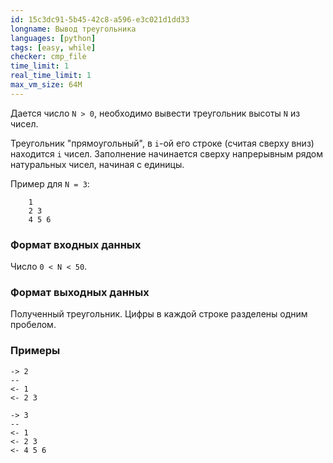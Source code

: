 ```yaml
---
id: 15c3dc91-5b45-42c8-a596-e3c021d1dd33
longname: Вывод треугольника
languages: [python]
tags: [easy, while]
checker: cmp_file
time_limit: 1
real_time_limit: 1
max_vm_size: 64M
---
```



Дается число `N > 0`, необходимо вывести треугольник высоты `N` из чисел.

Треугольник "прямоугольный", в `i`-ой его строке (считая сверху вниз) находится `i` чисел. Заполнение начинается сверху напрерывным рядом натуральных чисел, начиная с единицы.

Пример для `N = 3`:

```
    1
    2 3
    4 5 6
```

### Формат входных данных

Число `0 < N < 50`.

### Формат выходных данных

Полученный треугольник. Цифры в каждой строке разделены одним пробелом.

### Примеры

```
-> 2
--
<- 1
<- 2 3
```

```
-> 3
--
<- 1
<- 2 3
<- 4 5 6
```
